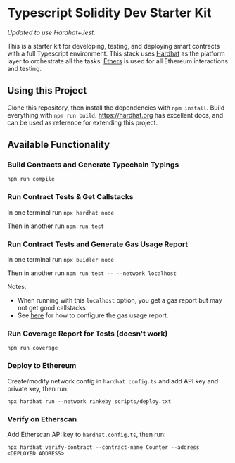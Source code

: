 # Typescript Solidity Dev Starter Kit

_Updated to use Hardhat+Jest._

This is a starter kit for developing, testing, and deploying smart contracts with a full Typescript environment. This stack uses [Hardhat](https://hardhat.org) as the platform layer to orchestrate all the tasks. [Ethers](https://docs.ethers.io/ethers.js/html/index.html) is used for all Ethereum interactions and testing.

## Using this Project

Clone this repository, then install the dependencies with `npm install`. Build everything with `npm run build`. https://hardhat.org has excellent docs, and can be used as reference for extending this project.

## Available Functionality

### Build Contracts and Generate Typechain Typings

`npm run compile`

### Run Contract Tests & Get Callstacks

In one terminal run `npx hardhat node`

Then in another run `npm run test`

### Run Contract Tests and Generate Gas Usage Report

In one terminal run `npx buidler node`

Then in another run `npm run test -- --network localhost`

Notes:

- When running with this `localhost` option, you get a gas report but may not get good callstacks
- See [here](https://github.com/cgewecke/eth-gas-reporter#installation-and-config) for how to configure the gas usage report.

### Run Coverage Report for Tests (doesn't work)

`npm run coverage`

### Deploy to Ethereum

Create/modify network config in `hardhat.config.ts` and add API key and private key, then run:

`npx hardhat run --network rinkeby scripts/deploy.txt`

### Verify on Etherscan

Add Etherscan API key to `hardhat.config.ts`, then run:

`npx hardhat verify-contract --contract-name Counter --address <DEPLOYED ADDRESS>`